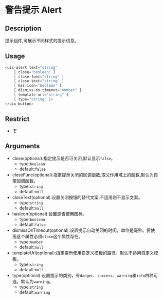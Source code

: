 # 警告提示 Alert
## Description
提示组件,可展示不同样式的提示信息。

## Usage

``` javascript
<uix-alert text="string"
    [ close="boolean" ]
    [ close-func="string" ]
    [ close-text="string" ]
    [ has-icon="boolean" ]
    [ dismiss-on-timeout="number" ]
    [ template-url="string" ]
    [ type="string" ]>
</uix-button>
```
## Restrict
- 'E'

## Arguments

- close(optional):指定提示是否可关闭,默认显示`false`。
    - type:`boolean`
    - default:`false`
- closeFunc(optional):指定提示关闭的回调函数,取父作用域上的函数,默认为自带回调函数。
    - type:`string`
    - default:`null`
- closeText(optional):设置关闭按钮的替代文案,不适用则不显示文案。
    - type:`string`
    - default:`null`
- hasIcon(optional):设置是否使用图标。
    - type:`boolean`
    - default:`false`
- dismissOnTimeout(optional):设置提示自动关闭的时间，单位是毫秒。要使用这个属性必须`close`这个属性存在。
    - type:`number`
    - default:`null`
- templateUrl(optional):指定提示使用自定义模板的路径。默认不适用自定义模板。
    - type:`string`
    - default:`null`
- type(optional):设置提示的类别，有`danger`、`success`、`warning`和`info`四种可选，默认为`warning`。
    - type:`string`
    - default:`warning`